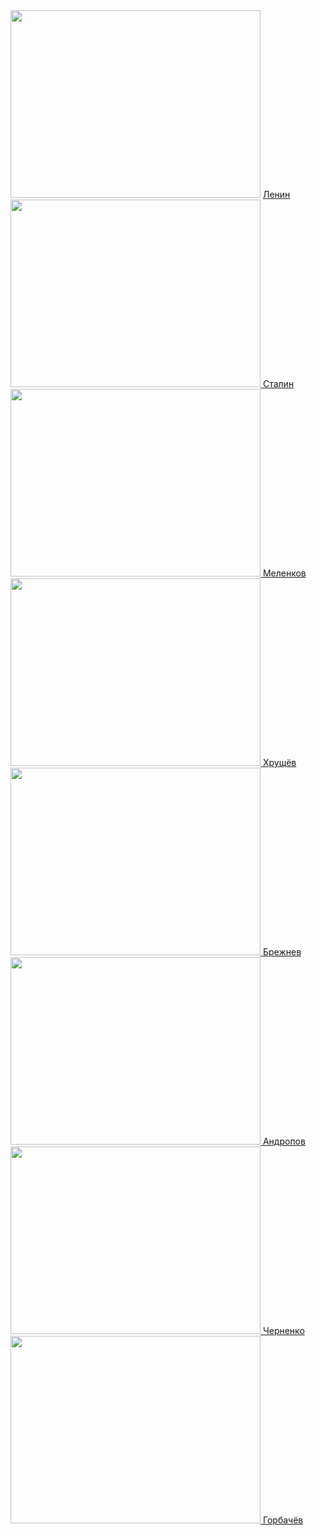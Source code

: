 <html>
<head> </head>
<title> </title>
<body background="https://cdn.fishki.net/upload/post/2019/11/06/3132891/8890037eecfaf64d7c6000fb2dc40011.jpg">
<Img src="https://upload.wikimedia.org/wikipedia/commons/thumb/0/00/Certificates_of_Honour_of_the_Soviet_Union_12.jpg/800px-Certificates_of_Honour_of_the_Soviet_Union_12.jpg" Width="400" Height="300">
<a href="https://ru.wikipedia.org/wiki/Ленин,_Владимир_Ильич"> Ленин
<Img src="https://upload.wikimedia.org/wikipedia/commons/9/9b/CroppedStalin1943.jpg" Width="400" Height="300">
<a href="https://ru.wikipedia.org/wiki/Сталин,_Иосиф_Виссарионович"> Сталин
<Img src="https://upload.wikimedia.org/wikipedia/commons/thumb/4/42/Georgy_Malenkov_1964.jpg/800px-Georgy_Malenkov_1964.jpg" Width="400" Height="300">
<a href="https://ru.wikipedia.org/wiki/Маленков,_Георгий_Максимилианович"> Меленков
<Img src="https://upload.wikimedia.org/wikipedia/commons/6/69/Khrushchov.jpg" Width="400" Height="300">
<a href="https://ru.wikipedia.org/wiki/Хрущёв,_Никита_Сергеевич"> Хрущёв
<Img src="https://upload.wikimedia.org/wikipedia/commons/e/ed/Leonid_Brezhnev_Portrait_%281%29.jpg" Width="400" Height="300">
<a href="https://ru.wikipedia.org/wiki/Брежнев,_Леонид_Ильич"> Брежнев
<Img src="https://upload.wikimedia.org/wikipedia/commons/4/44/Yuri_Andropov_-_Soviet_Life%2C_August_1983.jpg" Width="400" Height="300">
<a href="https://ru.wikipedia.org/wiki/Андропов,_Юрий_Владимирович">Андропов
<Img src="https://upload.wikimedia.org/wikipedia/commons/0/09/Konstant%C3%ADn_Chernenko_-_Tapa_Diario_Clar%C3%ADn.jpg" Width="400" Height="300">
<a href="https://ru.wikipedia.org/wiki/Черненко,_Константин_Устинович"> Черненко
<Img src="https://upload.wikimedia.org/wikipedia/commons/5/57/RIAN_archive_850809_General_Secretary_of_the_CPSU_CC_M._Gorbachev_%28crop%29.jpg" Width="400" Height="300">
<a href="https://ru.wikipedia.org/wiki/Горбачёв,_Михаил_Сергеевич">Горбачёв
</body>
</html>
